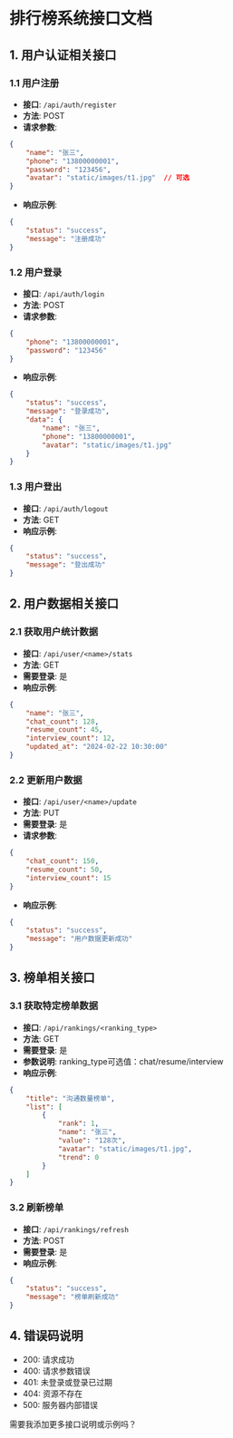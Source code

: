 # 排行榜系统接口文档

## 1. 用户认证相关接口

### 1.1 用户注册
- **接口**: `/api/auth/register`
- **方法**: POST
- **请求参数**:
```json
{
    "name": "张三",
    "phone": "13800000001",
    "password": "123456",
    "avatar": "static/images/t1.jpg"  // 可选
}
```
- **响应示例**:
```json
{
    "status": "success",
    "message": "注册成功"
}
```

### 1.2 用户登录
- **接口**: `/api/auth/login`
- **方法**: POST
- **请求参数**:
```json
{
    "phone": "13800000001",
    "password": "123456"
}
```
- **响应示例**:
```json
{
    "status": "success",
    "message": "登录成功",
    "data": {
        "name": "张三",
        "phone": "13800000001",
        "avatar": "static/images/t1.jpg"
    }
}
```

### 1.3 用户登出
- **接口**: `/api/auth/logout`
- **方法**: GET
- **响应示例**:
```json
{
    "status": "success",
    "message": "登出成功"
}
```

## 2. 用户数据相关接口

### 2.1 获取用户统计数据
- **接口**: `/api/user/<name>/stats`
- **方法**: GET
- **需要登录**: 是
- **响应示例**:
```json
{
    "name": "张三",
    "chat_count": 128,
    "resume_count": 45,
    "interview_count": 12,
    "updated_at": "2024-02-22 10:30:00"
}
```

### 2.2 更新用户数据
- **接口**: `/api/user/<name>/update`
- **方法**: PUT
- **需要登录**: 是
- **请求参数**:
```json
{
    "chat_count": 150,
    "resume_count": 50,
    "interview_count": 15
}
```
- **响应示例**:
```json
{
    "status": "success",
    "message": "用户数据更新成功"
}
```

## 3. 榜单相关接口

### 3.1 获取特定榜单数据
- **接口**: `/api/rankings/<ranking_type>`
- **方法**: GET
- **需要登录**: 是
- **参数说明**: ranking_type可选值：chat/resume/interview
- **响应示例**:
```json
{
    "title": "沟通数量榜单",
    "list": [
        {
            "rank": 1,
            "name": "张三",
            "value": "128次",
            "avatar": "static/images/t1.jpg",
            "trend": 0
        }
    ]
}
```

### 3.2 刷新榜单
- **接口**: `/api/rankings/refresh`
- **方法**: POST
- **需要登录**: 是
- **响应示例**:
```json
{
    "status": "success",
    "message": "榜单刷新成功"
}
```

## 4. 错误码说明
- 200: 请求成功
- 400: 请求参数错误
- 401: 未登录或登录已过期
- 404: 资源不存在
- 500: 服务器内部错误

需要我添加更多接口说明或示例吗？